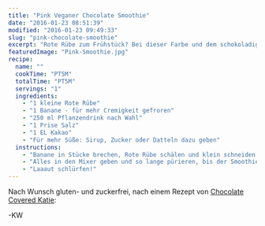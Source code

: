 ```yaml
---
title: "Pink Veganer Chocolate Smoothie"
date: "2016-01-23 08:51:39"
modified: "2016-01-23 09:49:33"
slug: "pink-chocolate-smoothie"
excerpt: "Rote Rübe zum Frühstück? Bei dieser Farbe und dem schokoladigen Geschmack kann keiner widerstehen! Durch die rohe Rübe kommt Ihr dabei auch noch in den Genuss aller in ihr enthaltenen Mineralstoffe und Vitamine."
featuredImage: "Pink-Smoothie.jpg"
recipe:
  name: ""
  cookTime: "PT5M"
  totalTime: "PT5M"
  servings: "1"
  ingredients:
    - "1 kleine Rote Rübe"
    - "1 Banane - für mehr Cremigkeit gefroren"
    - "250 ml Pflanzendrink nach Wahl"
    - "1 Prise Salz"
    - "1 EL Kakao"
    - "Für mehr Süße: Sirup, Zucker oder Datteln dazu geben"
  instructions:
    - "Banane in Stücke brechen, Rote Rübe schälen und klein schneiden. Wenn euer Mixer schwach ist, hobelt die Rote Rübe klein oder verwendet gekochte Rote Rübe (keine eingelegte!)."
    - "Alles in den Mixer geben und so lange pürieren, bis der Smoothie die gewünschte Konsistenz erreicht hat."
    - "Laaaut schlürfen!"
---
```


Nach Wunsch gluten- und zuckerfrei, nach einem Rezept von [Chocolate Covered Katie](http://chocolatecoveredkatie.com/2014/05/02/pink-energizer-smoothie/ "Chocolate Covered Katie"):

\-KW
